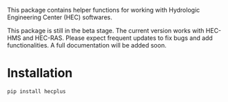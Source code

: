 This package contains helper functions for working with Hydrologic Engineering Center (HEC) softwares.

This package is still in the beta stage. The current version works with HEC-HMS and HEC-RAS. Please expect frequent updates to fix bugs and add functionalities. A full documentation will be added soon.

# Installation

```bash
pip install hecplus
```